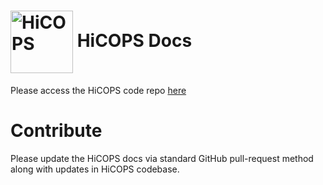 # <img src="https://user-images.githubusercontent.com/14217455/97767279-84a86100-1af1-11eb-92db-52edf709cb1f.png" width="100" valign="middle" alt="HiCOPS"/> HiCOPS Docs
Please access the HiCOPS code repo [here](https://github.com/hicops/hicops)

# Contribute
Please update the HiCOPS docs via standard GitHub pull-request method along with updates in HiCOPS codebase.
